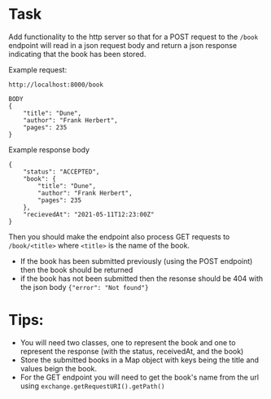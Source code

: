 # Task

Add functionality to the http server so that for a POST request to the `/book` endpoint will read in a json
request body and return a json response indicating that the book has been stored.

Example request:
```
http://localhost:8000/book

BODY
{
    "title": "Dune",
    "author": "Frank Herbert",
    "pages": 235
}
```

Example response body
```
{
    "status": "ACCEPTED",
    "book": {
        "title": "Dune",
        "author": "Frank Herbert",
        "pages": 235
    },
    "recievedAt": "2021-05-11T12:23:00Z"
}
```

Then you should make the endpoint also process GET requests to `/book/<title>` where `<title>` is the name of the book.
* If the book has been submitted previously (using the POST endpoint) then the book should be returned
* if the book has not been submitted then the resonse should be 404 with the json body `{"error": "Not found"}`

# Tips:
* You will need two classes, one to represent the book and one to represent the response (with the status, receivedAt, and the book)
* Store the submitted books in a Map object with keys being the title and values beign the book.  
* For the GET endpoint you will need to get the book's name from the url using `exchange.getRequestURI().getPath()`

